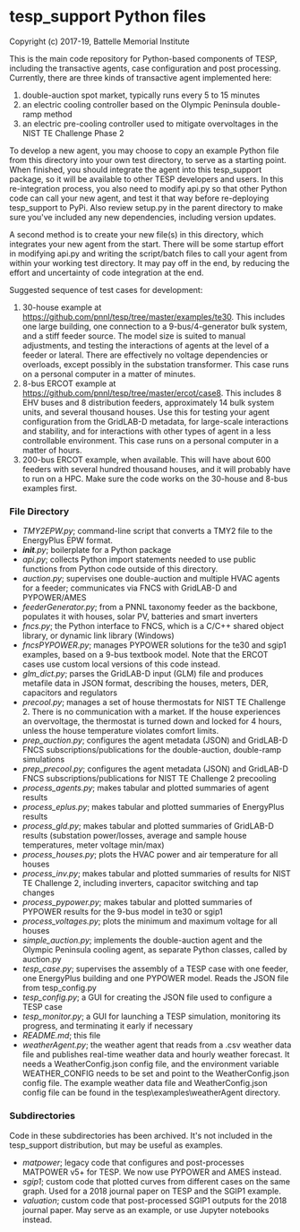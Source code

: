# tesp_support Python files

Copyright (c) 2017-19, Battelle Memorial Institute

This is the main code repository for Python-based components of TESP, 
including the transactive agents, case configuration and post processing.  
Currently, there are three kinds of transactive agent implemented here: 

1. double-auction spot market, typically runs every 5 to 15 minutes
2. an electric cooling controller based on the Olympic Peninsula double-ramp method
3. an electric pre-cooling controller used to mitigate overvoltages in the NIST TE Challenge Phase 2

To develop a new agent, you may choose to copy an example Python file from 
this directory into your own test directory, to serve as a starting point.  
When finished, you should integrate the agent into this tesp_support 
package, so it will be available to other TESP developers and users.  In 
this re-integration process, you also need to modify api.py so that other 
Python code can call your new agent, and test it that way before 
re-deploying tesp_support to PyPi.  Also review setup.py in the parent 
directory to make sure you've included any new dependencies, including 
version updates.  
  
A second method is to create your new file(s) in this directory, which 
integrates your new agent from the start.  There will be some startup 
effort in modifying api.py and writing the script/batch files to call your 
agent from within your working test directory.  It may pay off in the end, 
by reducing the effort and uncertainty of code integration at the end.  

Suggested sequence of test cases for development:

1. 30-house example at https://github.com/pnnl/tesp/tree/master/examples/te30. This includes one large building, one connection to a 9-bus/4-generator bulk system, and a stiff feeder source. The model size is suited to manual adjustments, and testing the interactions of agents at the level of a feeder or lateral. There are effectively no voltage dependencies or overloads, except possibly in the substation transformer. This case runs on a personal computer in a matter of minutes.
2. 8-bus ERCOT example at https://github.com/pnnl/tesp/tree/master/ercot/case8. This includes 8 EHV buses and 8 distribution feeders, approximately 14 bulk system units, and several thousand houses. Use this for testing your agent configuration from the GridLAB-D metadata, for large-scale interactions and stability, and for interactions with other types of agent in a less controllable environment. This case runs on a personal computer in a matter of hours.
3. 200-bus ERCOT example, when available. This will have about 600 feeders with several hundred thousand houses, and it will probably have to run on a HPC. Make sure the code works on the 30-house and 8-bus examples first.

### File Directory

- *TMY2EPW.py*; command-line script that converts a TMY2 file to the EnergyPlus EPW format.
- *__init__.py*; boilerplate for a Python package
- *api.py*; collects Python import statements needed to use public functions from Python code outside of this directory.
- *auction.py*; supervises one double-auction and multiple HVAC agents for a feeder; communicates via FNCS with GridLAB-D and PYPOWER/AMES
- *feederGenerator.py*; from a PNNL taxonomy feeder as the backbone, populates it with houses, solar PV, batteries and smart inverters
- *fncs.py*; the Python interface to FNCS, which is a C/C++ shared object library, or dynamic link library (Windows)
- *fncsPYPOWER.py*; manages PYPOWER solutions for the te30 and sgip1 examples, based on a 9-bus textbook model. Note that the ERCOT cases use custom local versions of this code instead.
- *glm_dict.py*; parses the GridLAB-D input (GLM) file and produces metafile data in JSON format, describing the houses, meters, DER, capacitors and regulators
- *precool.py*; manages a set of house thermostats for NIST TE Challenge 2. There is no communication with a market. If the house experiences an overvoltage, the thermostat is turned down and locked for 4 hours, unless the house temperature violates comfort limits.
- *prep_auction.py*; configures the agent metadata (JSON) and GridLAB-D FNCS subscriptions/publications for the double-auction, double-ramp simulations
- *prep_precool.py*; configures the agent metadata (JSON) and GridLAB-D FNCS subscriptions/publications for NIST TE Challenge 2 precooling
- *process_agents.py*; makes tabular and plotted summaries of agent results
- *process_eplus.py*; makes tabular and plotted summaries of EnergyPlus results
- *process_gld.py*; makes tabular and plotted summaries of GridLAB-D results (substation power/losses, average and sample house temperatures, meter voltage min/max)
- *process_houses.py*; plots the HVAC power and air temperature for all houses
- *process_inv.py*; makes tabular and plotted summaries of results for NIST TE Challenge 2, including inverters, capacitor switching and tap changes
- *process_pypower.py*; makes tabular and plotted summaries of PYPOWER results for the 9-bus model in te30 or sgip1
- *process_voltages.py*; plots the minimum and maximum voltage for all houses
- *simple_auction.py*; implements the double-auction agent and the Olympic Peninsula cooling agent, as separate Python classes, called by auction.py
- *tesp_case.py*; supervises the assembly of a TESP case with one feeder, one EnergyPlus building and one PYPOWER model. Reads the JSON file from tesp_config.py
- *tesp_config.py*; a GUI for creating the JSON file used to configure a TESP case
- *tesp_monitor.py*; a GUI for launching a TESP simulation, monitoring its progress, and terminating it early if necessary
- *README.md*; this file
- *weatherAgent.py*; the weather agent that reads from a .csv weather data file and publishes real-time weather data and hourly weather forecast. It needs a WeatherConfig.json config file, and the environment variable WEATHER_CONFIG needs to be set and point to the WeatherConfig.json config file. The example weather data file and WeatherConfig.json config file can be found in the tesp\examples\weatherAgent directory.

### Subdirectories

Code in these subdirectories has been archived. It's not included in the tesp_support distribution, but may be useful as examples.

- *matpower*; legacy code that configures and post-processes MATPOWER v5+ for TESP. We now use PYPOWER and AMES instead.
- *sgip1*; custom code that plotted curves from different cases on the same graph. Used for a 2018 journal paper on TESP and the SGIP1 example.
- *valuation*; custom code that post-processed SGIP1 outputs for the 2018 journal paper. May serve as an example, or use Jupyter notebooks instead.

